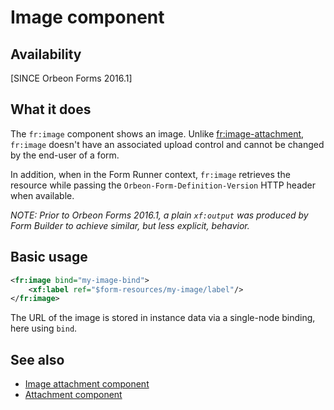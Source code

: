 # Image component



## Availability

[SINCE Orbeon Forms 2016.1]

## What it does

The `fr:image` component shows an image. Unlike [fr:image-attachment](image-attachment.md), `fr:image` doesn't have an associated upload control and cannot be changed by the end-user of a form.

In addition, when in the Form Runner context, `fr:image` retrieves the resource while passing the `Orbeon-Form-Definition-Version` HTTP header when available.

*NOTE: Prior to Orbeon Forms 2016.1, a plain `xf:output` was produced by Form Builder to achieve similar, but less explicit, behavior.*

## Basic usage

```xml
<fr:image bind="my-image-bind">
    <xf:label ref="$form-resources/my-image/label"/>
</fr:image>
```

The URL of the image is stored in instance data via a single-node binding, here using `bind`.

## See also

- [Image attachment component](image-attachment.md)
- [Attachment component](attachment.md)